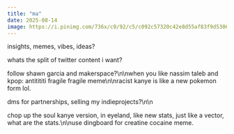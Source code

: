 ```yaml
---
title: "ma"
date: 2025-08-14
image: https://i.pinimg.com/736x/c0/92/c5/c092c57320c42e8d55af83f9d5306314.jpg
---
```


insights, memes, vibes, ideas?

whats the split of twitter content i want?

follow shawn garcia and makerspace?\n\nwhen you like nassim taleb and kpop: antitititi fragile fragile meme\n\nracist kanye is like a new pokemon form lol.

dms for partnerships, selling my indieprojects?\n\n

chop up the soul kanye version, in eyeland, like new stats, just like a vector, what are the stats.\n\nuse dingboard for creatine cocaine meme.
